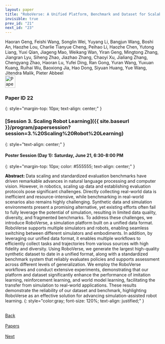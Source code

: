 ```yaml
---
layout: paper
title: "RoboVerse: A Unified Platform, Benchmark and Dataset for Scalable and Generalizable Robot Learning"
invisible: true
prev_id: "21"
next_id: "23"
---
```

<div class="paper-authors">
  <div class="paper-author-box">
    <div class="paper-author-name">Haoran Geng, Feishi Wang, Songlin Wei, Yuyang Li, Bangjun Wang, Boshi An, Haozhe Lou, Charlie Tianyue Cheng, Peihao Li, Haozhe Chen, Yutong Liang, Yuxi Qian, Jiageng Mao, Weikang Wan, Yiran Geng, Mingtong Zhang, Jiangran Lyu, Siheng Zhao, Jiazhao Zhang, Chaoyi Xu, Jialiang Zhang, Chengyang Zhao, Haoran Lu, Yufei Ding, Ran Gong, Yuran Wang, Yuxuan Kuang, Ruihai Wu, Baoxiong Jia, Hao Dong, Siyuan Huang, Yue Wang, Jitendra Malik, Pieter Abbeel</div>
    <div class="paper-author-uni"></div>
  </div>
</div>

<div class="paper-pdf">
  <div>
    <a href="https://www.roboticsproceedings.org/rss21/p022.pdf" title="Download PDF" target="_blank">
      <img src="{{ site.baseurl }}/images/paper_link_cardinal_red.png" alt="Paper PDF" width="33" height="40" />
    </a>
  </div>
</div>

### Paper ID 22
{: style="margin-top: 10px; text-align: center;" }

### [Session 3. Scaling Robot Learning]({{ site.baseurl }}/program/papersession?session=3.%20Scaling%20Robot%20Learning)
{: style="text-align: center;" }

#### Poster Session (Day 1): Saturday, June 21, 6:30-8:00 PM
{: style="margin-top: 10px; color: #555555; text-align: center;" }

<b style="color: black;">Abstract: </b>Data scaling and standardized evaluation benchmarks have driven remarkable advances in natural language processing and computer vision. However, in robotics, scaling up data and establishing evaluation protocols pose significant challenges. Directly collecting real-world data is inefficient and resource-intensive, while benchmarking in real-world scenarios also remains highly challenging. Synthetic data and simulation environments present a promising alternative, yet existing efforts often fail to fully leverage the potential of simulation, resulting in limited data quality, diversity, and fragmented benchmarks. To address these challenges, we introduce RoboVerse, a simulation platform built on a unified data format. RoboVerse supports multiple simulators and robots, enabling seamless switching between different simulators and embodiments. In addition, by leveraging our unified data format, it enables multiple workflows to efficiently collect tasks and trajectories from various sources with high fidelity and diversity. Using RoboVerse, we generate the largest high-quality synthetic dataset to date in a unified format, along with a standardized benchmark system that reliably evaluates policies and supports assessment across different levels of generalization. We employ the RoboVerse workflows and conduct extensive experiments, demonstrating that our platform and dataset significantly enhance the performance of imitation learning, reinforcement learning, and world model learning, facilitating the transfer from simulation to real-world applications. These results demonstrate the reliability of our dataset and benchmark, highlighting RoboVerse as an effective solution for advancing simulation-assisted robot learning.
{: style="color:gray; font-size: 120%; text-align: justified;" }

<div class="paper-menu">
  <div class="paper-menu-inner">
    <a href="{{ site.baseurl }}/program/papers/21/" title="Previous Paper">
            <div class="paper-menu-icon">
                <i class="fa fa-chevron-left"></i><br>
                <span class="paper-menu-label">Back</span>
            </div>
        </a>
    <a href="{{ site.baseurl }}/program/papers" title="All Papers">
      <div class="paper-menu-icon">
        <i class="fa fa-list"></i><br>
        <span class="paper-menu-label">Papers</span>
      </div>
    </a>
    <a href="{{ site.baseurl }}/program/papers/23/" title="Next Paper">
            <div class="paper-menu-icon">
                <i class="fa fa-chevron-right"></i><br>
                <span class="paper-menu-label">Next</span>
            </div>
        </a>
  </div>
</div>
